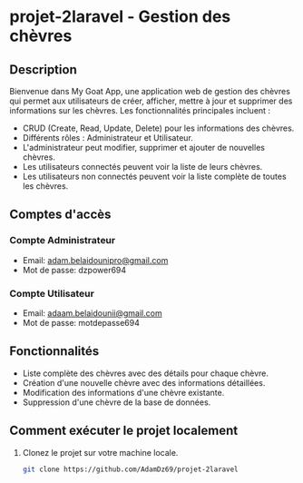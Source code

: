 # projet-2laravel - Gestion des chèvres

## Description
Bienvenue dans My Goat App, une application web de gestion des chèvres qui permet aux utilisateurs de créer, afficher, mettre à jour et supprimer des informations sur les chèvres. Les fonctionnalités principales incluent :

- CRUD (Create, Read, Update, Delete) pour les informations des chèvres.
- Différents rôles : Administrateur et Utilisateur.
- L'administrateur peut modifier, supprimer et ajouter de nouvelles chèvres.
- Les utilisateurs connectés peuvent voir la liste de leurs chèvres.
- Les utilisateurs non connectés peuvent voir la liste complète de toutes les chèvres.

## Comptes d'accès

### Compte Administrateur
- Email: adam.belaidounipro@gmail.com
- Mot de passe: dzpower694

### Compte Utilisateur
- Email: adaam.belaidounii@gmail.com
- Mot de passe: motdepasse694

## Fonctionnalités
- Liste complète des chèvres avec des détails pour chaque chèvre.
- Création d'une nouvelle chèvre avec des informations détaillées.
- Modification des informations d'une chèvre existante.
- Suppression d'une chèvre de la base de données.

## Comment exécuter le projet localement
1. Clonez le projet sur votre machine locale.
   ```bash
   git clone https://github.com/AdamDz69/projet-2laravel

